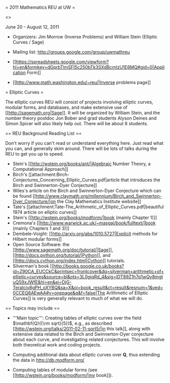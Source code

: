 = 2011 Mathematics REU at UW =

<<TableOfContents>>

June 20 - August 12, 2011 

 * Organizers: Jim Morrow (Inverse Problems) and William Stein (Elliptic Curves / Sage)

 * Mailing list: http://groups.google.com/group/uwmathreu

 * [[https://spreadsheets.google.com/viewform?hl=en&formkey=dGprbTlmSFI5c250bTk3SXdBcmlzU1E6MQ#gid=0|Application Form]]

 * [[http://www.math.washington.edu/~reu/|Inverse problems page]]


= Elliptic Curves =

The elliptic curves REU will consist of projects involving elliptic curves, modular forms, and databases, and make extensive use of [[http://sagemath.org|Sage]]. It will be organized by William Stein, and the number theory postdoc Jon Bober and grad students Alyson Deines and Simon Spicer will also likely help out.  There will be about 6 students. 

== REU Background Reading List ==

Don't worry if you can't read or understand everything here.  Just read what you can, and generally skim around.  There will be lots of talks during the REU to get you up to speed. 

   * Stein's [[http://wstein.org/books/ant/|Algebraic Number Theory, a Computational Approach]]
   * Birch's [[attachment:Birch-Conjectures_Concerning_Elliptic_Curves.pdf|article that introduces the Birch and Swinnerton-Dyer Conjecture]]
   * Wiles's article on the Birch and Swinnerton-Dyer Conjecture which can be found [[http://www.claymath.org/millennium/Birch_and_Swinnerton-Dyer_Conjecture/|on the Clay Mathematics Institute website]]
   * Tate's [[attachment:Tate-The_Arithmetic_of_Elliptic_Curves.pdf|beautiful 1974 article on elliptic curves]]
   * Stein's [[http://wstein.org/books/modform/|book (mainly Chapter 1)]]
   * Cremona's [[http://www.warwick.ac.uk/~masgaj/book/fulltext/|book (mainly Chapters 1 and 3)]]
   * Dembele-Voight: [[http://arxiv.org/abs/1010.5727|Explicit methods for Hilbert modular forms]]
   * Open Source Software: the [[http://www.sagemath.org/doc/tutorial/|Sage]], [[http://docs.python.org/tutorial/|Python]], and [[http://docs.cython.org/index.html|Cython]] tutorials.
   * Silverman's book [[http://books.google.co.uk/books?id=Z90CA_EUCCkC&printsec=frontcover&dq=silverman+arithmetic+of+elliptic+curves&source=bl&ots=3L0giqRd_4&sig=lDT89Z1h7q1wQy8mgtuQ59xJWfE&hl=en&ei=DjG-TeraIciv8gPH_oXYBQ&sa=X&oi=book_result&ct=result&resnum=1&ved=0CCEQ6AEwAA#v=onepage&q&f=false|The Arithmetic of Elliptic Curves]] is very generally relevant to much of what we will do.

== Topics may include ==

   * '''Main topic''': Creating tables of elliptic curves over the field $\mathbf{Q}({\rm sqrt}{5})$, e.g., as described [[http://wstein.org/talks/2011-02-11-sqrt5/|in this talk]], along with extensive data related to the Birch and Swinnerton-Dyer conjecture about each curve, and investigating related conjectures.  This will involve both theoretical work and coding projects. 

   * Computing additional data about elliptic curves over $\mathbf{Q}$, thus extending the data in http://db.modform.org/

   * Computing tables of modular forms (see [[http://wstein.org/books/modform/|my book]]). 
  
